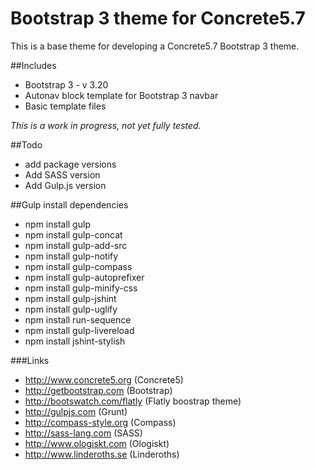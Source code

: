 # Bootstrap 3 theme for Concrete5.7
This is a base theme for developing a Concrete5.7 Bootstrap 3 theme.

##Includes
* Bootstrap 3 - v 3.20
* Autonav block template for Bootstrap 3 navbar
* Basic template files

*This is a work in progress, not yet fully tested.*

##Todo
* add package versions
* Add SASS version
* Add Gulp.js version

##Gulp install dependencies
- npm install gulp
- npm install gulp-concat
- npm install gulp-add-src
- npm install gulp-notify
- npm install gulp-compass
- npm install gulp-autoprefixer
- npm install gulp-minify-css
- npm install gulp-jshint
- npm install gulp-uglify
- npm install run-sequence
- npm install gulp-livereload
- npm install jshint-stylish

###Links
* http://www.concrete5.org (Concrete5)
* http://getbootstrap.com (Bootstrap)
* http://bootswatch.com/flatly (Flatly boostrap theme)
* http://gulpjs.com (Grunt)
* http://compass-style.org (Compass)
* http://sass-lang.com (SASS)
* http://www.ologiskt.com (Ologiskt)
* http://www.linderoths.se (Linderoths)
